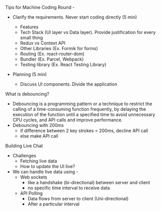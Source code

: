 Tips for Machine Coding Round -

- Clarify the requirements. Never start coding directly (5 min)

  - Features
  - Tech Stack (UI layer vs Data layer). Provide justification for every small thing
  - Redux vs Context API
  - Other Libraries (Ex. Formik for forms)
  - Routing (Ex. react-router-dom)
  - Bundler (Ex. Parcel, Webpack)
  - Testing library (Ex. React Testing Library)

- Planning (5 min)
  - Discuss UI components. Divide the application

What is debouncing?

- Debouncing is a programming pattern or a technique to restrict the calling of a time-consuming function frequently, by delaying the execution of the function until a specified time to avoid unnecessary CPU cycles, and API calls and improve performance.
- Debouncing with 200ms
  - if difference between 2 key strokes < 200ms, decline API call
  - else make API call

Building Live Chat

- Challenges
  - Fetching live data
  - How to update the UI live?
- We can handle live data using -
  - Web sockets
    - like a handshake (bi-directional) between server and client
    - no specific time interval to receive data
  - API Polling
    - Data flows from server to client (Uni-directional)
    - After a particular interval
